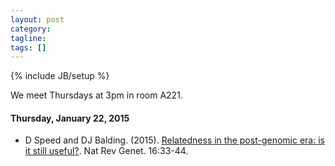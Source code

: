```yaml
---
layout: post
category:
tagline: 
tags: []
---
```

{% include JB/setup %}

We meet Thursdays at 3pm in room A221. 


#### Thursday, January 22, 2015
*  D Speed and  DJ Balding. (2015). [Relatedness in the post-genomic era: is it still useful?](http://www.nature.com/nrg/journal/v16/n1/abs/nrg3821.html). Nat Rev Genet. 16:33-44. 

